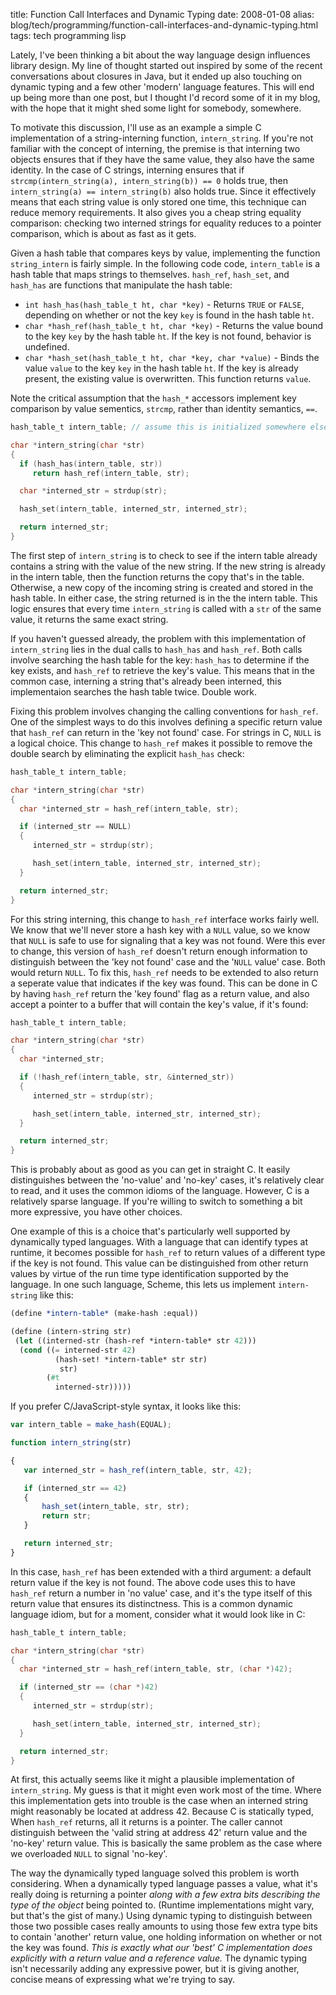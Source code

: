 title: Function Call Interfaces and Dynamic Typing
date: 2008-01-08
alias: blog/tech/programming/function-call-interfaces-and-dynamic-typing.html
tags: tech programming lisp

Lately, I've been thinking a bit about the way language design
influences library design. My line of thought started out inspired by
some of the recent conversations about closures in Java, but it ended
up also touching on dynamic typing and a few other 'modern' language
features.  This will end up being more than one post, but I thought
I'd record some of it in my blog, with the hope that it might shed
some light for somebody, somewhere.

To motivate this discussion, I'll use as an example a simple C
implementation of a string-interning function, `intern_string`.
If you're not familiar with the concept of interning, the premise is
that interning two objects ensures that if they have the same value,
they also have the same identity. In the case of C strings, interning
ensures that if `strcmp(intern_string(a), intern_string(b)) ==
0` holds true, then `intern_string(a) == intern_string(b)`
also holds true.  Since it effectively means that each string value is
only stored one time, this technique can reduce memory
requirements. It also gives you a cheap string equality comparison:
checking two interned strings for equality reduces to a pointer
comparison, which is about as fast as it gets.

Given a hash table that compares keys by value, implementing the
function `string_intern` is fairly simple. In the following
code code, `intern_table` is a hash table that maps strings to
themselves. `hash_ref`, `hash_set`, and
`hash_has` are functions that manipulate the hash table:
	
* `int hash_has(hash_table_t ht, char *key)` - Returns `TRUE` or `FALSE`, depending on whether or not the key `key` is found in the hash table `ht`.
* `char *hash_ref(hash_table_t ht, char *key)` - Returns the value bound to the key `key` by the hash table `ht`. If the key is not found, behavior is undefined.
* `char *hash_set(hash_table_t ht, char *key, char *value)` - Binds the value `value` to the key `key` in the hash table `ht`. If the key is already present, the existing value is overwritten. This function returns `value`.

Note the critical assumption that the `hash_*` accessors
implement key comparison by value sementics, `strcmp`, rather
than identity semantics, `==`.

```c
hash_table_t intern_table; // assume this is initialized somewhere else.

char *intern_string(char *str) 
{
  if (hash_has(intern_table, str))
     return hash_ref(intern_table, str);

  char *interned_str = strdup(str);

  hash_set(intern_table, interned_str, interned_str);

  return interned_str;
}

```

The first step of `intern_string` is to check to see if the
intern table already contains a string with the value of the new
string. If the new string is already in the intern table, then the
function returns the copy that's in the table.  Otherwise, a new copy
of the incoming string is created and stored in the hash table. In
either case, the string returned is in the the intern table.  This
logic ensures that every time `intern_string` is called with a
`str` of the same value, it returns the same exact string.
 
If you haven't guessed already, the problem with this implementation
of `intern_string` lies in the dual calls to `hash_has`
and `hash_ref`.  Both calls involve searching the hash table
for the key: `hash_has` to determine if the key exists, and
`hash_ref` to retrieve the key's value. This means that in the
common case, interning a string that's already been interned, this
implementaion searches the hash table twice. Double work.

Fixing this problem involves changing the calling conventions for
`hash_ref`. One of the simplest ways to do this involves
defining a specific return value that `hash_ref` can return in
the 'key not found' case. For strings in C, `NULL` is a logical
choice. This change to `hash_ref` makes it possible to remove
the double search by eliminating the explicit `hash_has` check:

```c
hash_table_t intern_table;

char *intern_string(char *str) 
{
  char *interned_str = hash_ref(intern_table, str);

  if (interned_str == NULL) 
  {   
     interned_str = strdup(str);

     hash_set(intern_table, interned_str, interned_str);
  }

  return interned_str;
}
```

For this string interning, this change to `hash_ref` interface
works fairly well. We know that we'll never store a hash key with a
`NULL` value, so we know that `NULL` is safe to use for
signaling that a key was not found. Were this ever to change, this
version of `hash_ref` doesn't return enough information to
distinguish between the 'key not found' case and the '`NULL`
value' case. Both would return `NULL`.  To fix this,
`hash_ref` needs to be extended to also return a seperate value
that indicates if the key was found. This can be done in C by having
`hash_ref` return the 'key found' flag as a return value, and
also accept a pointer to a buffer that will contain the key's value,
if it's found:

```c
hash_table_t intern_table;

char *intern_string(char *str) 
{
  char *interned_str;  

  if (!hash_ref(intern_table, str, &interned_str))
  {   
     interned_str = strdup(str);

     hash_set(intern_table, interned_str, interned_str);
  }

  return interned_str;
}
```

This is probably about as good as you can get in straight C.  It
easily distinguishes between the 'no-value' and 'no-key' cases, it's
relatively clear to read, and it uses the common idioms of the
language. However, C is a relatively sparse language. If you're
willing to switch to something a bit more expressive, you have other
choices.

One example of this is a choice that's particularly well supported by
dynamically typed languages.  With a language that can identify types
at runtime, it becomes possible for `hash_ref` to return values
of a different type if the key is not found. This value can be
distinguished from other return values by virtue of the run time type
identification supported by the language. In one such language,
Scheme, this lets us implement `intern-string` like this:

```scheme
(define *intern-table* (make-hash :equal))

(define (intern-string str)
 (let ((interned-str (hash-ref *intern-table* str 42)))
  (cond ((= interned-str 42)
          (hash-set! *intern-table* str str)
           str)
        (#t
          interned-str)))))
```

If you prefer C/JavaScript-style syntax, it looks like this:

```javascript
var intern_table = make_hash(EQUAL);

function intern_string(str)

{
   var interned_str = hash_ref(intern_table, str, 42);

   if (interned_str == 42)
   {
       hash_set(intern_table, str, str);
       return str;
   }

   return interned_str;
}

```

In this case, `hash_ref` has been extended with a third
argument: a default return value if the key is not found. The above
code uses this to have `hash_ref` return a number in 'no value'
case, and it's the type itself of this return value that ensures its
distinctness. This is a common dynamic language idiom, but for a
moment, consider what it would look like in C:

```c
hash_table_t intern_table;

char *intern_string(char *str) 
{
  char *interned_str = hash_ref(intern_table, str, (char *)42);

  if (interned_str == (char *)42) 
  {   
     interned_str = strdup(str);

     hash_set(intern_table, interned_str, interned_str);
  }

  return interned_str;
}
```

At first, this actually seems like it might a plausible implementation
of `intern_string`. My guess is that it might even work most of
the time. Where this implementation gets into trouble is the case when
an interned string might reasonably be located at address 42. Because
C is statically typed, When `hash_ref` returns, all it returns
is a pointer. The caller cannot distinguish between the 'valid string
at address 42' return value and the 'no-key' return value.  This is
basically the same problem as the case where we overloaded `NULL`
to signal 'no-key'.

The way the dynamically typed language solved this problem is worth
considering. When a dynamically typed language passes a value, what 
it's really doing is  returning a pointer <i>along with a few extra
bits describing the type of the object</i> being pointed to. (Runtime
implementations might vary, but that's the gist of many.)  Using
dynamic typing to distinguish between those two possible cases really
amounts to using those few extra type bits to contain 'another' return
value, one holding information on whether or not the key was found.
<i>This is exactly what our 'best' C implementation does explicitly with
a return value and a reference value.</i> The dynamic typing isn't
necessarily adding any expressive power, but it is giving another,
concise means of expressing what we're trying to say.
